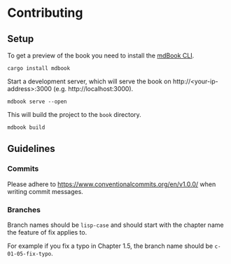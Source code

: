 # Contributing

## Setup

To get a preview of the book you need to install the [mdBook CLI](https://rust-lang.github.io/mdBook/guide/installation.html).

```shell
cargo install mdbook
```

Start a development server, which will serve the book on http://&lt;your-ip-address&gt;:3000 (e.g. http://localhost:3000).

```shell
mdbook serve --open
```

This will build the project to the `book` directory.

```shell
mdbook build
```

## Guidelines

### Commits

Please adhere to https://www.conventionalcommits.org/en/v1.0.0/ when writing commit messages.

### Branches

Branch names should be `lisp-case` and should start with the chapter name the feature of fix applies to.

For example if you fix a typo in Chapter 1.5, the branch name should be `c-01-05-fix-typo`.

